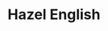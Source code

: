 ---
title: Hazel English
description: 
is-featured: true
image: "/uploads/hazel-english.jpg"
feature-image: "/uploads/hazel-english-feature.jpg"
website: https://www.google.com/
facebook: https://www.facebook.com/
twitter: https://twitter.com/
instagram: https://www.instagram.com/
spotify: https://open.spotify.com/
soundcloud: https://soundcloud.com/
apple: https://itunes.apple.com/us/
---